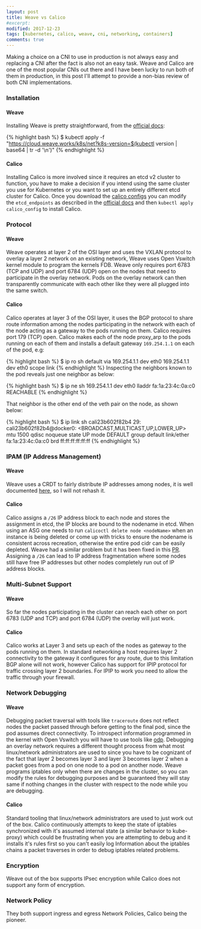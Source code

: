 ```yaml
---
layout: post
title: Weave vs Calico
#excerpt:
modified: 2017-12-23
tags: [kubernetes, calico, weave, cni, networking, containers]
comments: true
---
```


Making a choice on a CNI to use in production is not always easy and replacing
a CNI after the fact is also not an easy task. Weave and Calico are one of the
most popular CNIs out there and I have been lucky to run both of them in
production, in this post I'll attempt to provide a non-bias review of both CNI
implementations.

### Installation

#### Weave
Installing Weave is pretty straightforward, from the [official
docs](https://www.weave.works/docs/net/latest/kubernetes/kube-addon/#install):

{% highlight bash %}
$ kubectl apply -f "https://cloud.weave.works/k8s/net?k8s-version=$(kubectl version | base64 | tr -d '\n')"
{% endhighlight %}

#### Calico
Installing Calico is more involved since it requires an etcd v2
cluster to function, you have to make a decision if you intend using the same
cluster you use for Kubernetes or you want to set up an entirely different etcd
cluster for Calico. Once you download the [calico
configs](https://docs.projectcalico.org/v2.6/getting-started/kubernetes/installation/hosted/calico.yaml)
you can modify the `etcd_endpoints` as described in the [official
docs](https://docs.projectcalico.org/v2.6/getting-started/kubernetes/installation/hosted/hosted)
and then `kubectl apply calico_config` to install Calico.

### Protocol

#### Weave

Weave operates at layer 2 of the OSI layer and uses the VXLAN protocol to
overlay a layer 2 network on an existing network, Weave uses Open Vswitch
kernel module to program the kernels FDB. Weave only requires port 6783 (TCP
and UDP) and port 6784 (UDP) open on the nodes that need to participate in the
overlay network. Pods on the overlay network can then transparently communicate
with each other like they were all plugged into the same switch.

#### Calico

Calico operates at layer 3 of the OSI layer, it uses the BGP protocol to share
route information among the nodes participating in the network with each of
the node acting as a gateway to the pods running on them. Calico requires port
179 (TCP) open. Calico makes each of the node proxy_arp to the pods running on
each of them and installs a default gateway `169.254.1.1` on each of the pod,
e.g:

{% highlight bash %}
$ ip ro sh
default via 169.254.1.1 dev eth0 
169.254.1.1 dev eth0  scope link
{% endhighlight %} 
Inspecting the neighbors known to the pod reveals just one neighbor as below:

{% highlight bash %}
$ ip ne sh
169.254.1.1 dev eth0 lladdr fa:1a:23:4c:0a:c0 REACHABLE
{% endhighlight %}

That neighbor is the other end of the veth pair on the node, as shown below:

{% highlight bash %}
$ ip link sh cali23b602f82b4
29: cali23b602f82b4@docker0: <BROADCAST,MULTICAST,UP,LOWER_UP> mtu 1500 qdisc noqueue state UP mode DEFAULT group default 
    link/ether fa:1a:23:4c:0a:c0 brd ff:ff:ff:ff:ff:ff
{% endhighlight %}

### IPAM (IP Address Management)

#### Weave

Weave uses a CRDT to fairly distribute IP addresses among nodes, it is well
documented
[here](https://github.com/weaveworks/weave/blob/master/docs/ipam.md), so I will
not rehash it.

#### Calico

Calico assigns a `/26` IP address block to each node and stores the assignment
in etcd, the IP blocks are bound to the nodename in etcd. When using an ASG one
needs to run `calicoctl delete node <nodeName>` when an instance is being
deleted or come up with tricks to ensure the nodename is consistent across
recreation, otherwise the entire pod cidr can be easily depleted. Weave had a
similar problem but it has been fixed in this
[PR](https://github.com/weaveworks/weave/pull/3022). Assigning a `/26` can lead
to IP address fragmentation where some nodes still have free IP addresses but
other nodes completely run out of IP address blocks.

### Multi-Subnet Support

#### Weave

So far the nodes participating in the cluster can reach each other on port 6783
(UDP and TCP) and port 6784 (UDP) the overlay will just work.

#### Calico

Calico works at Layer 3 and sets up each of the nodes as gateway to the pods
running on them. In standard networking a host requires layer 2 connectivity to
the gateway it configures for any route, due to this limitation BGP alone will
not work, however Calico has support for IPIP protocol for traffic crossing
layer 2 boundaries. For IPIP to work you need to allow the traffic through your
firewall.

### Network Debugging

#### Weave

Debugging packet traversal with tools like `traceroute` does not reflect nodes
the packet passed through before getting to the final pod, since the pod
assumes direct connectivity. To introspect information programmed in the kernel
with Open Vswitch you will have to use tools like
[odp](https://github.com/weaveworks/go-odp).  Debugging an overlay network
requires a different thought process from what most linux/network
administrators are used to since you have to be cognizant of the fact that
layer 2 becomes layer 3 and layer 3 becomes layer 2 when a packet goes from a
pod on one node to a pod on another node. Weave programs iptables only when
there are changes in the cluster, so you can modify the rules for debugging
purposes and be guaranteed they will stay same if nothing changes in the
cluster with respect to the node while you are debugging.

#### Calico

Standard tooling that linux/network administrators are used to just work out of
the box. Calico continuously attempts to keep the state of iptables
synchronized with it's assumed internal state (a similar behavior to
kube-proxy) which could be frustrating when you are attempting to debug and it
installs it's rules first so you can't easily log Information about the
iptables chains a packet traverses in order to debug iptables related problems.

### Encryption

Weave out of the box supports IPsec encryption while Calico does not support
any form of encryption.

### Network Policy

They both support ingress and egress Network Policies, Calico being the
pioneer.
